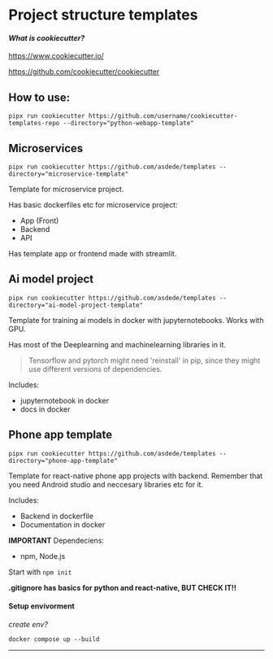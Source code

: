 # Project structure templates

#### *What is cookiecutter?*

https://www.cookiecutter.io/

https://github.com/cookiecutter/cookiecutter

## How to use:

`pipx run cookiecutter https://github.com/username/cookiecutter-templates-repo --directory="python-webapp-template"`


## Microservices
`pipx run cookiecutter https://github.com/asdede/templates --directory="microservice-template"`

Template for microservice project.

Has basic dockerfiles etc for microservice project:
- App (Front)
- Backend
- API

Has template app or frontend made with streamlit.

## Ai model project
`pipx run cookiecutter https://github.com/asdede/templates --directory="ai-model-project-template"`

Template for training ai models in docker with jupyternotebooks. Works with GPU.

Has most of the Deeplearning and machinelearning libraries in it. 
> Tensorflow and pytorch might need 'reinstall' in pip, since they might use different versions of dependencies.

Includes:
- jupyternotebook in docker
- docs in docker

## Phone app template
`pipx run cookiecutter https://github.com/asdede/templates --directory="phone-app-template"`

Template for react-native phone app projects with backend. Remember that you need Android studio and neccesary libraries etc for it.

Includes:
- Backend in dockerfile
- Documentation in docker

**IMPORTANT**
Dependeciens:
- npm, Node.js

Start with `npm init`

**.gitignore has basics for python and react-native, BUT CHECK IT!!**


#### Setup envivorment

*create env?*

`docker compose up --build`

___